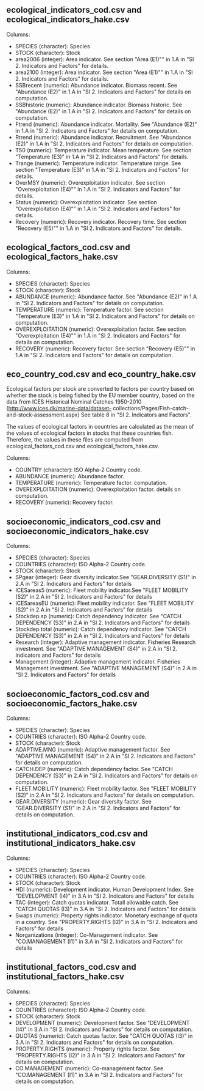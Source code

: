 ## ecological_indicators_cod.csv and ecological_indicators_hake.csv

Columns:

- SPECIES (character): Species
- STOCK (character): Stock
- area2006 (integer): Area indicator. See section "Area (E1)"" in 1.A in "SI 2. Indicators and Factors" for details.
- area2100 (integer): Area indicator. See section "Area (E1)"" in 1.A in "SI 2. Indicators and Factors" for details.
- SSBrecent (numeric): Abundance indicator. Biomass recent. See "Abundance (E2)" in 1.A in "SI 2. Indicators and Factors" for details on computation. 
- SSBhistoric (numeric): Abundance indicator. Biomass historic. See "Abundance (E2)" in 1.A in "SI 2. Indicators and Factors" for details on computation.
- Ftrend (numeric): Abundance indicator. Mortality. See "Abundance (E2)" in 1.A in "SI 2. Indicators and Factors" for details on computation. 
- Rtrend (numeric): Abundance indicator. Recruitment. See "Abundance (E2)" in 1.A in "SI 2. Indicators and Factors" for details on computation. 
- T50 (numeric): Temperature indicator. Mean temperature. See section "Temperature (E3)" in 1.A in "SI 2. Indicators and Factors" for details.
- Trange (numeric): Temperature indicator. Temperature range. See section "Temperature (E3)" in 1.A in "SI 2. Indicators and Factors" for details.
- OverMSY (numeric): Overexploitation indicator. See section "Overexploitation (E4)"" in 1.A in "SI 2. Indicators and Factors" for details.
- Status (numeric): Overexploitation indicator. See section "Overexploitation (E4)"" in 1.A in "SI 2. Indicators and Factors" for details.
- Recovery (numeric): Recovery indicator. Recovery time.  See section "Recovery (E5)"" in 1.A in "SI 2. Indicators and Factors" for details.


## ecological_factors_cod.csv and ecological_factors_hake.csv

Columns:

- SPECIES (character): Species
- STOCK (character): Stock
- ABUNDANCE (numeric): Abundance factor. See "Abundance (E2)" in 1.A in "SI 2. Indicators and Factors" for details on computation.
- TEMPERATURE (numeric): Temperature factor. See section "Temperature (E3)" in 1.A in "SI 2. Indicators and Factors" for details on computation.
- OVEREXPLOITATION (numeric): Overexploitation factor. See section "Overexploitation (E4)"" in 1.A in "SI 2. Indicators and Factors" for details on computation.
- RECOVERY (numeric): Recovery factor. See section "Recovery (E5)"" in 1.A in "SI 2. Indicators and Factors" for details on computation.

## eco_country_cod.csv and eco_country_hake.csv

Ecological factors per stock are converted to factors per country based on whether the stock is being fished by the EU member country, based on the data from ICES Historical Nominal Catches 1950-2010 (http://www.ices.dk/marine-data/dataset- collections/Pages/Fish-catch-and-stock-assessment.aspx) See table 8 in "SI 2. Indicators and Factors".

The values of ecological factors in countries are calculated as the mean of the values of ecological factors in stocks that these countries fish. Therefore, the values in these files are computed from ecological_factors_cod.csv and ecological_factors_hake.csv.

Columns:

- COUNTRY (character): ISO Alpha-2 Country code.
- ABUNDANCE (numeric): Abundance factor.
- TEMPERATURE (numeric): Temperature factor. computation.
- OVEREXPLOITATION (numeric): Overexploitation factor. details on computation.
- RECOVERY (numeric): Recovery factor.


## socioeconomic_indicators_cod.csv and socioeconomic_indicators_hake.csv

Columns:

- SPECIES (character): Species
- COUNTRIES (character): ISO Alpha-2 Country code.
- STOCK (character): Stock
- SPgear (integer): Gear diversity indicator.See "GEAR.DIVERSITY (S1)" in 2.A in "SI 2. Indicators and Factors" for details
- ICESareas5 (numeric): Fleet mobility indicator.See "FLEET MOBILITY (S2)" in 2.A in "SI 2. Indicators and Factors" for details
- ICESareasEU (numeric): Fleet mobility indicator. See "FLEET MOBILITY (S2)" in 2.A in "SI 2. Indicators and Factors" for details
- Stockdep.sp (numeric): Catch dependency indicator. See "CATCH DEPENDENCY (S3)" in 2.A in "SI 2. Indicators and Factors" for details
- Stockdep.total (numeric): Catch dependency indicator. See "CATCH DEPENDENCY (S3)" in 2.A in "SI 2. Indicators and Factors" for details
- Research (integer): Adaptive management indicator. Fisheries Research investment. See "ADAPTIVE MANAGEMENT (S4)" in 2.A in "SI 2. Indicators and Factors" for details
- Management (integer): Adaptive management indicator. Fisheries Management investment. See "ADAPTIVE MANAGEMENT (S4)" in 2.A in "SI 2. Indicators and Factors" for details

## socioeconomic_factors_cod.csv and socioeconomic_factors_hake.csv

Columns: 

- SPECIES (character): Species
- COUNTRIES (character): ISO Alpha-2 Country code.
- STOCK (character): Stock
- ADAPTIVE.MNG (numeric): Adaptive management factor. See "ADAPTIVE MANAGEMENT (S4)" in 2.A in "SI 2. Indicators and Factors" for details on computation.
- CATCH.DEP (numeric): Catch dependency factor. See "CATCH DEPENDENCY (S3)" in 2.A in "SI 2. Indicators and Factors" for details on computation.
- FLEET.MOBILITY (numeric): Fleet mobility factor. See "FLEET MOBILITY (S2)" in 2.A in "SI 2. Indicators and Factors" for details on computation.
- GEAR.DIVERSITY (numeric): Gear diversity factor. See "GEAR.DIVERSITY (S1)" in 2.A in "SI 2. Indicators and Factors" for details on computation.

## institutional_indicators_cod.csv and institutional_indicators_hake.csv

Columns:

- SPECIES (character): Species
- COUNTRIES (character): ISO Alpha-2 Country code.
- STOCK (character): Stock
- HDI (numeric): Development indicator. Human Development Index. See "DEVELOPMENT (I4)" in 3.A in "SI 2. Indicators and Factors" for details
- TAC (integer): Catch quotas indicator. Totall allowable catch. See "CATCH QUOTAS (I3)" in 3.A in "SI 2. Indicators and Factors" for details
- Swaps (numeric): Property rights indicator. Monetary exchange of quota in a country. See "PROPERTY.RIGHTS (I2)" in 3.A in "SI 2. Indicators and Factors" for details
- Norganizations (integer): Co-Management indicator. See "CO.MANAGEMENT (I1)" in 3.A in "SI 2. Indicators and Factors" for details

## institutional_factors_cod.csv and institutional_factors_hake.csv

Columns: 

- SPECIES (character): Species
- COUNTRIES (character): ISO Alpha-2 Country code.
- STOCK (character): Stock
- DEVELOPMENT (numeric): Development factor. See "DEVELOPMENT (I4)" in 3.A in "SI 2. Indicators and Factors" for details on computation.
- QUOTAS (numeric): Catch quotas factor. See "CATCH QUOTAS (I3)" in 3.A in "SI 2. Indicators and Factors" for details on computation.
- PROPERTY.RIGHTS (numeric): Property rights factor. See "PROPERTY.RIGHTS (I2)" in 3.A in "SI 2. Indicators and Factors" for details on computation.
- CO.MANAGEMENT (numeric): Co-management factor. See "CO.MANAGEMENT (I1)" in 3.A in "SI 2. Indicators and Factors" for details on computation.

